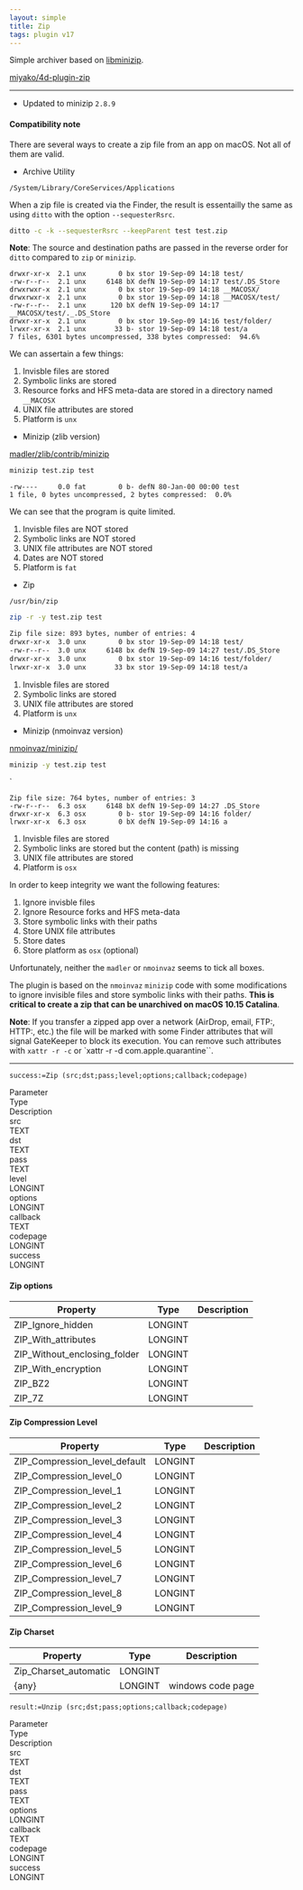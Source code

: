 ```yaml
---
layout: simple
title: Zip
tags: plugin v17
---
```


Simple archiver based on [libminizip](https://github.com/nmoinvaz/minizip).

<!--more-->

[miyako/4d-plugin-zip](https://github.com/miyako/4d-plugin-zip)

---

* Updated to minizip ``2.8.9``

#### Compatibility note

There are several ways to create a zip file from an app on macOS. Not all of them are valid.

* Archive Utility

``/System/Library/CoreServices/Applications``

When a zip file is created via the Finder, the result is essentailly the same as using ``ditto`` with the option ``--sequesterRsrc``.

```sh
ditto -c -k --sequesterRsrc --keepParent test test.zip 
```

**Note**: The source and destination paths are passed in the reverse order for ``ditto`` compared to ``zip`` or ``minizip``.

```
drwxr-xr-x  2.1 unx        0 bx stor 19-Sep-09 14:18 test/
-rw-r--r--  2.1 unx     6148 bX defN 19-Sep-09 14:17 test/.DS_Store
drwxrwxr-x  2.1 unx        0 bx stor 19-Sep-09 14:18 __MACOSX/
drwxrwxr-x  2.1 unx        0 bx stor 19-Sep-09 14:18 __MACOSX/test/
-rw-r--r--  2.1 unx      120 bX defN 19-Sep-09 14:17 __MACOSX/test/._.DS_Store
drwxr-xr-x  2.1 unx        0 bx stor 19-Sep-09 14:16 test/folder/
lrwxr-xr-x  2.1 unx       33 b- stor 19-Sep-09 14:18 test/a
7 files, 6301 bytes uncompressed, 338 bytes compressed:  94.6%
```

We can assertain a few things:

1. Invisble files are stored
1. Symbolic links are stored
1. Resource forks and HFS meta-data are stored in a directory named ``__MACOSX``
1. UNIX file attributes are stored
1. Platform is ``unx``

* Minizip (zlib version)

[madler/zlib/contrib/minizip](https://github.com/madler/zlib/tree/master/contrib/minizip)

```sh
minizip test.zip test
```

```
-rw----     0.0 fat        0 b- defN 80-Jan-00 00:00 test
1 file, 0 bytes uncompressed, 2 bytes compressed:  0.0%
```

We can see that the program is quite limited.

1. Invisble files are NOT stored
1. Symbolic links are NOT stored
1. UNIX file attributes are NOT stored
1. Dates are NOT stored
1. Platform is ``fat``

* Zip

``/usr/bin/zip``

```sh
zip -r -y test.zip test
```

```sh
Zip file size: 893 bytes, number of entries: 4
drwxr-xr-x  3.0 unx        0 bx stor 19-Sep-09 14:18 test/
-rw-r--r--  3.0 unx     6148 bx defN 19-Sep-09 14:27 test/.DS_Store
drwxr-xr-x  3.0 unx        0 bx stor 19-Sep-09 14:16 test/folder/
lrwxr-xr-x  3.0 unx       33 bx stor 19-Sep-09 14:18 test/a
```

1. Invisble files are stored
1. Symbolic links are stored
1. UNIX file attributes are stored
1. Platform is ``unx``

* Minizip (nmoinvaz version)

[nmoinvaz/minizip/](https://github.com/nmoinvaz/minizip)

```sh
minizip -y test.zip test
```
`
```
Zip file size: 764 bytes, number of entries: 3
-rw-r--r--  6.3 osx     6148 bX defN 19-Sep-09 14:27 .DS_Store
drwxr-xr-x  6.3 osx        0 b- stor 19-Sep-09 14:16 folder/
lrwxr-xr-x  6.3 osx        0 bX defN 19-Sep-09 14:16 a
```

1. Invisble files are stored
1. Symbolic links are stored but the content (path) is missing
1. UNIX file attributes are stored
1. Platform is ``osx``

In order to keep integrity we want the following features:

1. Ignore invisble files 
1. Ignore Resource forks and HFS meta-data
1. Store symbolic links with their paths
1. Store UNIX file attributes 
1. Store dates 
1. Store platform as ``osx`` (optional)

Unfortunately, neither the ``madler`` or ``nmoinvaz`` seems to tick all boxes.

The plugin is based on the ``nmoinvaz`` ``minizip`` code with some modifications to ignore invisible files and store symbolic links with their paths. **This is critical to create a zip that can be unarchived on macOS 10.15 Catalina**.  

**Note**: If you transfer a zipped app over a network (AirDrop, email, FTP:,  HTTP:, etc.) the file will be marked with some Finder attributes that will signal GateKeeper to block its execution. You can remove such attributes with ``xattr -r -c`` or `xattr -r -d com.apple.quarantine``. 

---

```
success:=Zip (src;dst;pass;level;options;callback;codepage)
```

<div class="grid">
  <div class="syntax-th cell cell--2">Parameter</div>
  <div class="syntax-th cell cell--2">Type</div>
  <div class="syntax-th cell cell--8">Description</div>
  <div class="syntax-td cell cell--2">src</div>
  <div class="syntax-td cell cell--2">TEXT</div>
  <div class="syntax-td cell cell--8"></div>  
  <div class="syntax-td cell cell--2">dst</div>
  <div class="syntax-td cell cell--2">TEXT</div>
  <div class="syntax-td cell cell--8"></div>  
  <div class="syntax-td cell cell--2">pass</div>
  <div class="syntax-td cell cell--2">TEXT</div>
  <div class="syntax-td cell cell--8"></div>  
  <div class="syntax-td cell cell--2">level</div>
  <div class="syntax-td cell cell--2">LONGINT</div>
  <div class="syntax-td cell cell--8"></div>  
  <div class="syntax-td cell cell--2">options</div>
  <div class="syntax-td cell cell--2">LONGINT</div>
  <div class="syntax-td cell cell--8"></div>    
  <div class="syntax-td cell cell--2">callback</div>
  <div class="syntax-td cell cell--2">TEXT</div>
  <div class="syntax-td cell cell--8"></div>   
  <div class="syntax-td cell cell--2">codepage</div>
  <div class="syntax-td cell cell--2">LONGINT</div>
  <div class="syntax-td cell cell--8"></div>
  <div class="syntax-td cell cell--2">success</div>
  <div class="syntax-td cell cell--2">LONGINT</div>
  <div class="syntax-td cell cell--8"></div>  
</div>

#### Zip options

Property|Type|Description
------------|------|----
ZIP_Ignore_hidden|LONGINT|
ZIP_With_attributes|LONGINT|
ZIP_Without_enclosing_folder|LONGINT|
ZIP_With_encryption|LONGINT|
ZIP_BZ2|LONGINT|
ZIP_7Z|LONGINT|

#### Zip Compression Level

Property|Type|Description
------------|------|----
ZIP_Compression_level_default|LONGINT|
ZIP_Compression_level_0|LONGINT|
ZIP_Compression_level_1|LONGINT|
ZIP_Compression_level_2|LONGINT|
ZIP_Compression_level_3|LONGINT|
ZIP_Compression_level_4|LONGINT|
ZIP_Compression_level_5|LONGINT|
ZIP_Compression_level_6|LONGINT|
ZIP_Compression_level_7|LONGINT|
ZIP_Compression_level_8|LONGINT|
ZIP_Compression_level_9|LONGINT|

#### Zip Charset

Property|Type|Description
------------|------|----
Zip_Charset_automatic|LONGINT|
{any}|LONGINT|windows code page

```
result:=Unzip (src;dst;pass;options;callback;codepage)
```

<div class="grid">
  <div class="syntax-th cell cell--2">Parameter</div>
  <div class="syntax-th cell cell--2">Type</div>
  <div class="syntax-th cell cell--8">Description</div>
  <div class="syntax-td cell cell--2">src</div>
  <div class="syntax-td cell cell--2">TEXT</div>
  <div class="syntax-td cell cell--8"></div>  
  <div class="syntax-td cell cell--2">dst</div>
  <div class="syntax-td cell cell--2">TEXT</div>
  <div class="syntax-td cell cell--8"></div>  
  <div class="syntax-td cell cell--2">pass</div>
  <div class="syntax-td cell cell--2">TEXT</div>
  <div class="syntax-td cell cell--8"></div>   
  <div class="syntax-td cell cell--2">options</div>
  <div class="syntax-td cell cell--2">LONGINT</div>
  <div class="syntax-td cell cell--8"></div>    
  <div class="syntax-td cell cell--2">callback</div>
  <div class="syntax-td cell cell--2">TEXT</div>
  <div class="syntax-td cell cell--8"></div>   
  <div class="syntax-td cell cell--2">codepage</div>
  <div class="syntax-td cell cell--2">LONGINT</div>
  <div class="syntax-td cell cell--8"></div>
  <div class="syntax-td cell cell--2">success</div>
  <div class="syntax-td cell cell--2">LONGINT</div>
  <div class="syntax-td cell cell--8"></div>  
</div>
